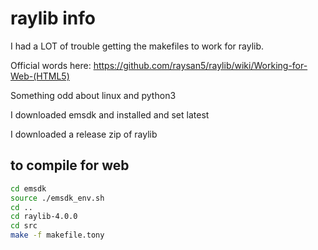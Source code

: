 
# raylib info

I had a LOT of trouble getting the makefiles to work for raylib.

Official words here: https://github.com/raysan5/raylib/wiki/Working-for-Web-(HTML5)

Something odd about linux and python3

I downloaded emsdk and installed and set latest

I downloaded a release zip of raylib

## to compile for web
```bash
cd emsdk
source ./emsdk_env.sh
cd ..
cd raylib-4.0.0
cd src
make -f makefile.tony
```
